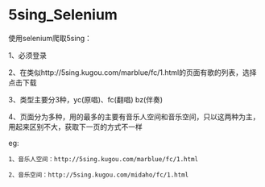 # 5sing_Selenium

使用selenium爬取5sing：

1、必须登录

2、在类似http://5sing.kugou.com/marblue/fc/1.html的页面有歌的列表，选择点击下载

3、类型主要分3种，yc(原唱)、fc(翻唱) bz(伴奏)

4、页面分为多种，用的最多的主要有音乐人空间和音乐空间，只以这两种为主，用起来区别不大，获取下一页的方式不一样

eg:

    1、音乐人空间：http://5sing.kugou.com/marblue/fc/1.html
    
    2、音乐空间：http://5sing.kugou.com/midaho/fc/1.html
